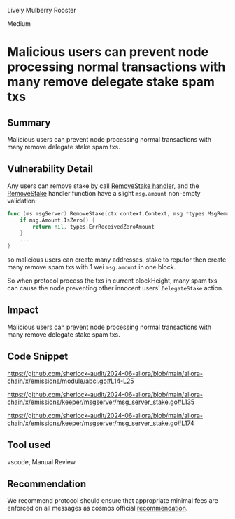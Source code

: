 Lively Mulberry Rooster

Medium

# Malicious users can prevent node processing normal transactions with many remove delegate stake spam txs

## Summary

Malicious users can prevent node processing normal transactions with many remove delegate stake spam txs.

## Vulnerability Detail

Any users can remove stake by call [RemoveStake handler](https://github.com/sherlock-audit/2024-06-allora/blob/main/allora-chain/x/emissions/types/tx.pb.go#L2456-L2472), and the [RemoveStake](https://github.com/sherlock-audit/2024-06-allora/blob/main/allora-chain/x/emissions/keeper/msgserver/msg_server_stake.go#L61-L64) handler function have a slight `msg.amount` non-empty validation:

```go
func (ms msgServer) RemoveStake(ctx context.Context, msg *types.MsgRemoveStake) (*types.MsgRemoveStakeResponse, error) {
    if msg.Amount.IsZero() {
        return nil, types.ErrReceivedZeroAmount
    }
    ...
}
```

so malicious users can create many addresses, stake to reputor then create many remove spam txs with 1 wei `msg.amount` in one block.

So when protocol process the txs in current blockHeight, many spam txs can cause the node preventing other innocent users' `DelegateStake` action.


## Impact

Malicious users can prevent node processing normal transactions with many remove delegate stake spam txs.


## Code Snippet

https://github.com/sherlock-audit/2024-06-allora/blob/main/allora-chain/x/emissions/module/abci.go#L14-L25

https://github.com/sherlock-audit/2024-06-allora/blob/main/allora-chain/x/emissions/keeper/msgserver/msg_server_stake.go#L135

https://github.com/sherlock-audit/2024-06-allora/blob/main/allora-chain/x/emissions/keeper/msgserver/msg_server_stake.go#L174


## Tool used

vscode, Manual Review

## Recommendation

We recommend protocol should ensure that appropriate minimal fees are enforced on all messages as cosmos official [recommendation](https://docs.cosmos.network/v0.46/basics/gas-fees.html#introduction-to-gas-and-fees).
